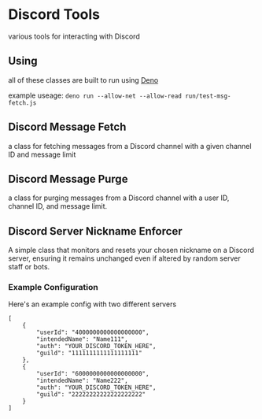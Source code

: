# Discord Tools

various tools for interacting with Discord 

## Using
all of these classes are built to run using [Deno](https://deno.land)

example useage: 
```deno run --allow-net --allow-read run/test-msg-fetch.js```

## Discord Message Fetch

a class for fetching messages from a Discord channel with a given channel ID and message limit

## Discord Message Purge

a class for purging messages from a Discord channel with a user ID, channel ID, and message limit.

## Discord Server Nickname Enforcer

 A simple class that monitors and resets your chosen nickname on a Discord server, ensuring it remains unchanged even if altered by random server staff or bots.

### Example Configuration

Here's an example config with two different servers

```
[
    {
        "userId": "4000000000000000000",
        "intendedName": "Name111",
        "auth": "YOUR_DISCORD_TOKEN_HERE",
        "guild": "1111111111111111111"
    },
    {
        "userId": "6000000000000000000",
        "intendedName": "Name222",
        "auth": "YOUR_DISCORD_TOKEN_HERE",
        "guild": "22222222222222222222"
    }
] 
```

